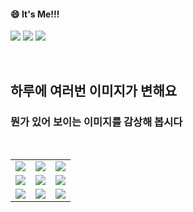 <!--
#### 📫 How to reach me?
<a href="mailto:thquddnr123@gmail.com">
    <img 
        src="https://img.shields.io/badge/Gmail-d14836?style=flat-square&logo=Gmail&logoColor=white&link=mailto:thquddnr123@gmail.com"
        style="height : auto; margin-left : 60px; margin-right : 60px;"/>
</a>
-->
#### 😄 It's Me!!!

<a href="https://cybecho.notion.site/SBU-s-Archives-854ccd3338c2456a867956f26143998a" target="_blank"><img src="https://img.shields.io/badge/Portfolio-303030?style=for-the-badge&logo=Notion&logoColor=white"/></a>
<a href="https://www.instagram.com/junk_warrior_vintage/" target="_blank"><img src="https://img.shields.io/badge/@junk_warrir_vintage-E4405F?style=for-the-badge&logo=Instagram&logoColor=white"/></a>
<a href="https://www.behance.net/thquddnr125654" target="_blank"><img src="https://img.shields.io/badge/Behance-1769FF?style=for-the-badge&logo=Behance&logoColor=white"/></a>

</br>

## 하루에 여러번 이미지가 변해요
### 뭔가 있어 보이는 이미지를 감상해 봅시다

<!--
마크업 바로보기 사이트
https://dillinger.io/ 
-->
  <br/> <table>
<tr>
<td><a href='http://www.omglasergunspewpewpew.com/'><img src='https://www.random-art.org/img/large/444051.jpg'></a></td>
<td><a href='https://name.ho9.me/'><img src='https://www.random-art.org/img/large/444049.jpg'></a></td>
<td><a href='https://binarypiano.com/'><img src='https://www.random-art.org/img/large/444021.jpg'></a></td>
</tr>
<tr>
<td><a href='https://img.theqoo.net/img/rjIus.jpg'><img src='https://www.random-art.org/img/large/444002.jpg'></a></td>
<td><a href='https://pointerpointer.com/'><img src='https://www.random-art.org/img/large/443996.jpg'></a></td>
<td><a href='https://www.cameronsworld.net'><img src='https://www.random-art.org/img/large/444011.jpg'></a></td>
</tr>
<tr>
<td><a href='https://kimjongillookingatthings.tumblr.com/'><img src='https://www.random-art.org/img/large/443964.jpg'></a></td>
<td><a href='https://longdogechallenge.com/'><img src='https://www.random-art.org/img/large/443991.jpg'></a></td>
<td><a href='https://www.omfgdogs.com/#'><img src='https://www.random-art.org/img/large/444040.jpg'></a></td>
</tr>
</table>
